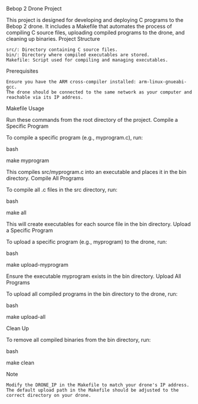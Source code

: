 Bebop 2 Drone Project

This project is designed for developing and deploying C programs to the Bebop 2 drone. It includes a Makefile that automates the process of compiling C source files, uploading compiled programs to the drone, and cleaning up binaries.
Project Structure

    src/: Directory containing C source files.
    bin/: Directory where compiled executables are stored.
    Makefile: Script used for compiling and managing executables.

Prerequisites

    Ensure you have the ARM cross-compiler installed: arm-linux-gnueabi-gcc.
    The drone should be connected to the same network as your computer and reachable via its IP address.

Makefile Usage

Run these commands from the root directory of the project.
Compile a Specific Program

To compile a specific program (e.g., myprogram.c), run:

bash

make myprogram

This compiles src/myprogram.c into an executable and places it in the bin directory.
Compile All Programs

To compile all .c files in the src directory, run:

bash

make all

This will create executables for each source file in the bin directory.
Upload a Specific Program

To upload a specific program (e.g., myprogram) to the drone, run:

bash

make upload-myprogram

Ensure the executable myprogram exists in the bin directory.
Upload All Programs

To upload all compiled programs in the bin directory to the drone, run:

bash

make upload-all

Clean Up

To remove all compiled binaries from the bin directory, run:

bash

make clean

Note

    Modify the DRONE_IP in the Makefile to match your drone's IP address.
    The default upload path in the Makefile should be adjusted to the correct directory on your drone.
